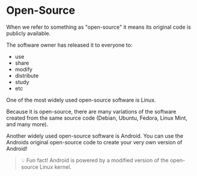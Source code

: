 ﻿# Open-Source

When we refer to something as "open-source" it means its original code is publicly available.

The software owner has released it to everyone to:
- use
- share
- modify
- distribute
- study
- etc

One of the most widely used open-source software is Linux.

Because it is open-source, there are many variations of the software created from the same source code (Debian, Ubuntu, Fedora, Linux Mint, and many more).

Another widely used open-source software is Android. You can use the Androids original open-source code to create your very own version of Android!

> 💡 Fun fact! Android is powered by a modified version of the open-source Linux kernel.
